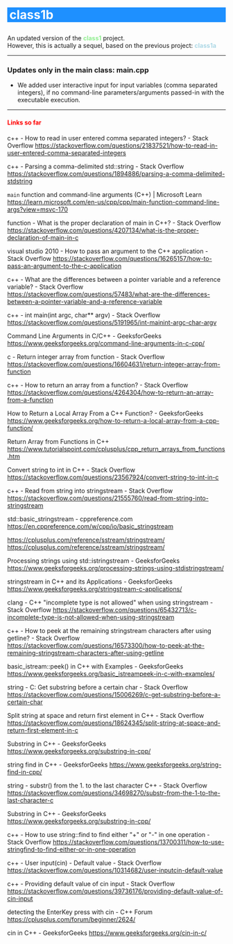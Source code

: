   

<h1 id="toc_0"><p style="background-color:DodgerBlue; color:white; padding-left:5px"> class1b</p></h1>


An updated version of the <span style="color:lightgreen">**class1**</span> project.\
However, this is actually a sequel, based on the previous project: <span style="color:lightblue">**class1a**</span>

___


### Updates only in the main class: __main.cpp__

- We added user interactive input for input variables (comma separated integers), if no command-line parameters/arguments passed-in with the executable execution. 


___
#### <span style="color:red">Links so far</span>
c++ - How to read in user entered comma separated integers? - Stack Overflow
https://stackoverflow.com/questions/21837521/how-to-read-in-user-entered-comma-separated-integers

c++ - Parsing a comma-delimited std::string - Stack Overflow
https://stackoverflow.com/questions/1894886/parsing-a-comma-delimited-stdstring

`main` function and command-line arguments (C++) | Microsoft Learn
https://learn.microsoft.com/en-us/cpp/cpp/main-function-command-line-args?view=msvc-170

function - What is the proper declaration of main in C++? - Stack Overflow
https://stackoverflow.com/questions/4207134/what-is-the-proper-declaration-of-main-in-c

visual studio 2010 - How to pass an argument to the C++ application - Stack Overflow
https://stackoverflow.com/questions/16265157/how-to-pass-an-argument-to-the-c-application

c++ - What are the differences between a pointer variable and a reference variable? - Stack Overflow
https://stackoverflow.com/questions/57483/what-are-the-differences-between-a-pointer-variable-and-a-reference-variable

c++ - int main(int argc, char** argv) - Stack Overflow
https://stackoverflow.com/questions/5191965/int-mainint-argc-char-argv

Command Line Arguments in C/C++ - GeeksforGeeks
https://www.geeksforgeeks.org/command-line-arguments-in-c-cpp/

c - Return integer array from function - Stack Overflow
https://stackoverflow.com/questions/16604631/return-integer-array-from-function

c++ - How to return an array from a function? - Stack Overflow
https://stackoverflow.com/questions/4264304/how-to-return-an-array-from-a-function

How to Return a Local Array From a C++ Function? - GeeksforGeeks
https://www.geeksforgeeks.org/how-to-return-a-local-array-from-a-cpp-function/

Return Array from Functions in C++
https://www.tutorialspoint.com/cplusplus/cpp_return_arrays_from_functions.htm

Convert string to int in C++ - Stack Overflow
https://stackoverflow.com/questions/23567924/convert-string-to-int-in-c

c++ - Read from string into stringstream - Stack Overflow
https://stackoverflow.com/questions/21555760/read-from-string-into-stringstream

std::basic_stringstream - cppreference.com
https://en.cppreference.com/w/cpp/io/basic_stringstream

https://cplusplus.com/reference/sstream/stringstream/
https://cplusplus.com/reference/sstream/stringstream/

Processing strings using std::istringstream - GeeksforGeeks
https://www.geeksforgeeks.org/processing-strings-using-stdistringstream/

stringstream in C++ and its Applications - GeeksforGeeks
https://www.geeksforgeeks.org/stringstream-c-applications/

clang - C++ "incomplete type is not allowed" when using stringstream - Stack Overflow
https://stackoverflow.com/questions/65432713/c-incomplete-type-is-not-allowed-when-using-stringstream

c++ - How to peek at the remaining stringstream characters after using getline? - Stack Overflow
https://stackoverflow.com/questions/16573300/how-to-peek-at-the-remaining-stringstream-characters-after-using-getline

basic_istream::peek() in C++ with Examples - GeeksforGeeks
https://www.geeksforgeeks.org/basic_istreampeek-in-c-with-examples/

string - C: Get substring before a certain char - Stack Overflow
https://stackoverflow.com/questions/15006269/c-get-substring-before-a-certain-char

Split string at space and return first element in C++ - Stack Overflow
https://stackoverflow.com/questions/18624345/split-string-at-space-and-return-first-element-in-c

Substring in C++ - GeeksforGeeks
https://www.geeksforgeeks.org/substring-in-cpp/

string find in C++ - GeeksforGeeks
https://www.geeksforgeeks.org/string-find-in-cpp/

string - substr() from the 1. to the last character C++ - Stack Overflow
https://stackoverflow.com/questions/34698270/substr-from-the-1-to-the-last-character-c

Substring in C++ - GeeksforGeeks
https://www.geeksforgeeks.org/substring-in-cpp/

c++ - How to use string::find to find either "+" or "-" in one operation - Stack Overflow
https://stackoverflow.com/questions/13700311/how-to-use-stringfind-to-find-either-or-in-one-operation

c++ - User input(cin) - Default value - Stack Overflow
https://stackoverflow.com/questions/10314682/user-inputcin-default-value

c++ - Providing default value of cin input - Stack Overflow
https://stackoverflow.com/questions/39736176/providing-default-value-of-cin-input

detecting the EnterKey press with cin - C++ Forum
https://cplusplus.com/forum/beginner/2624/

cin in C++ - GeeksforGeeks
https://www.geeksforgeeks.org/cin-in-c/